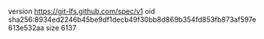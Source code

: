 version https://git-lfs.github.com/spec/v1
oid sha256:8934ed2246b45be9df1decb49f30bb8d869b354fd853fb873af597e613e532aa
size 6137
